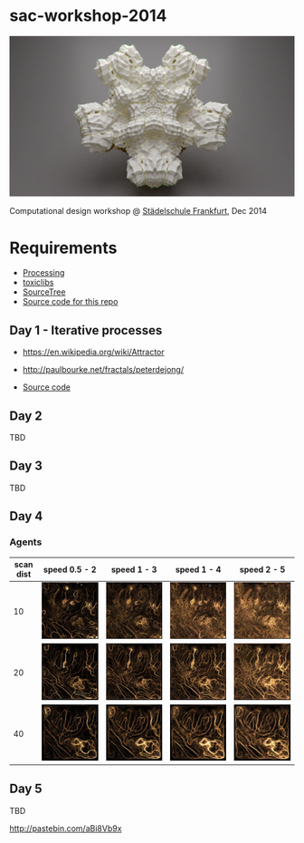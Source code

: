 # sac-workshop-2014

![Subdivisions](day3/Subdiv/20141203-subdiv.png)

Computational design workshop @ [Städelschule Frankfurt](http://www.staedelschule.de/architecture/), Dec 2014

# Requirements

- [Processing](http://processing.org)
- [toxiclibs](http://toxiclibs.org)
- [SourceTree](http://sourcetreeapp.com/)
- [Source code for this repo](https://github.com/learn-postspectacular/sac-workshop-2014)

## Day 1 - Iterative processes

- https://en.wikipedia.org/wiki/Attractor
- http://paulbourke.net/fractals/peterdejong/

- [Source code](day1/)

## Day 2

TBD

## Day 3

TBD

## Day 4

### Agents

| scan dist | speed 0.5 - 2 | speed 1 - 3 | speed 1 - 4 | speed 2 - 5 |
| --------- | ------------- | ----------- | ----------- | ----------- |
| 10        | ![](day4/AgentsOfNoise/s0.5-2-sd10.jpg) | ![](day4/AgentsOfNoise/s1-3-sd10.jpg) | ![](day4/AgentsOfNoise/s1-4-sd10.jpg) | ![](day4/AgentsOfNoise/s2-5-sd10.jpg) |
| 20        | ![](day4/AgentsOfNoise/s0.5-2-sd20.jpg) | ![](day4/AgentsOfNoise/s1-3-sd20.jpg) | ![](day4/AgentsOfNoise/s1-4-sd20.jpg) | ![](day4/AgentsOfNoise/s2-5-sd20.jpg) |
| 40        | ![](day4/AgentsOfNoise/s0.5-2-sd40.jpg) | ![](day4/AgentsOfNoise/s1-3-sd40.jpg) | ![](day4/AgentsOfNoise/s1-4-sd40.jpg) | ![](day4/AgentsOfNoise/s2-5-sd40.jpg) |

## Day 5

TBD



http://pastebin.com/aBi8Vb9x
